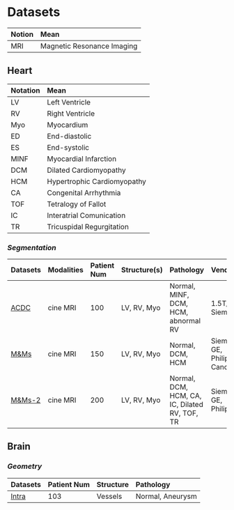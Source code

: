# Datasets

| Notion | Mean |
| :- | :- |
| MRI | Magnetic Resonance Imaging |

## Heart

| Notation | Mean |
| :- | :- |
| LV | Left Ventricle |
| RV | Right Ventricle |
| Myo | Myocardium |
| ED | End-diastolic |
| ES | End-systolic |
| MINF | Myocardial Infarction |
| DCM | Dilated Cardiomyopathy |
| HCM | Hypertrophic Cardiomyopathy|
| CA | Congenital Arrhythmia |
| TOF | Tetralogy of Fallot |
| IC | Interatrial Comunication |
| TR | Tricuspidal Regurgitation |


### *Segmentation*
| Datasets | Modalities | Patient Num | Structure(s) | Pathology | Vendor |
| :- | :- | :- | :- | :- | :- |
| [ACDC](https://www.creatis.insa-lyon.fr/Challenge/acdc/) | cine MRI | 100 | LV, RV, Myo | Normal, MINF, DCM, HCM, abnormal RV | 1.5T/3.0T Siemens |
| [M&Ms](https://www.ub.edu/mnms/) | cine MRI | 150 | LV, RV, Myo | Normal, DCM, HCM | Siemens, GE, Philips, Canon |
| [M&Ms-2](https://www.ub.edu/mnms-2/)| cine MRI | 200 | LV, RV, Myo | Normal, DCM, HCM, CA, IC, Dilated RV, TOF, TR | Siemens, GE, Philips | 

## Brain

### *Geometry*

| Datasets | Patient Num | Structure | Pathology |
| :- | :- | :- | :- |
| [Intra](https://github.com/intra3d2019/IntrA) | 103 | Vessels | Normal, Aneurysm|